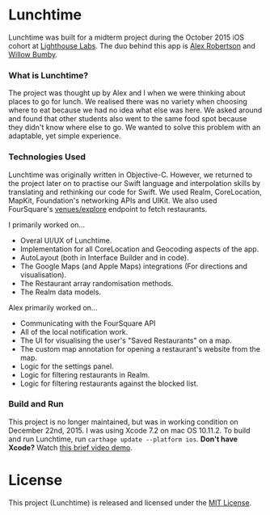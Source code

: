 # Lunchtime

Lunchtime was built for a midterm project during the October 2015 iOS cohort at [Lighthouse Labs](https://lighthouselabs.ca/). The duo behind this app is [Alex Robertson](https://github.com/dcalexrobertson) and [Willow Bumby](http://www.github.com/istx25).

### What is Lunchtime?

The project was thought up by Alex and I when we were thinking about places to go for lunch. We realised there was no variety when choosing where to eat because we had no idea what else was here. We asked around and found that other students also went to the same food spot because they didn't know where else to go. We wanted to solve this problem with an adaptable, yet simple experience.

### Technologies Used

Lunchtime was originally written in Objective-C. However, we returned to the project later on to practise our Swift language and interpolation skills by translating and rethinking our code for Swift. We used Realm, CoreLocation, MapKit, Foundation's networking APIs and UIKit. We also used FourSquare's [venues/explore](https://developer.foursquare.com/docs/venues/explore) endpoint to fetch restaurants. 

I primarily worked on...

- Overal UI/UX of Lunchtime.
- Implementation for all CoreLocation and Geocoding aspects of the app.
- AutoLayout (both in Interface Builder and in code).
- The Google Maps (and Apple Maps) integrations (For directions and visualisation).
- The Restaurant array randomisation methods. 
- The Realm data models.

Alex primarily worked on...

- Communicating with the FourSquare API
- All of the local notification work.
- The UI for visualising the user's "Saved Restaurants" on a map.
- The custom map annotation for opening a restaurant's website from the map.
- Logic for the settings panel.
- Logic for filtering restaurants in Realm.
- Logic for filtering restaurants against the blocked list. 

### Build and Run

This project is no longer maintained, but was in working condition on December 22nd, 2015. I was using Xcode 7.2 on mac OS 10.11.2. To build and run Lunchtime, run `carthage update --platform ios`. **Don't have Xcode?** Watch [this brief video demo](https://dl.dropboxusercontent.com/u/162794740/Demos/lunchtime-demo.mp4).

# License

This project (Lunchtime) is released and licensed under the [MIT License](LICENSE.txt).
